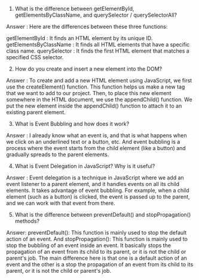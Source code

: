 <!-- question 01 -->
1. What is the difference between getElementById, getElementsByClassName, and querySelector / querySelectorAll?

Answer : 
Here are the differences between these three functions:

getElementById : It finds an HTML element by its unique ID.
getElementsByClassName : It finds all HTML elements that have a specific class name.
querySelector : It finds the first HTML element that matches a specified CSS selector.



<!-- question 02 -->

2. How do you create and insert a new element into the DOM?

Answer : 
To create and add a new HTML element using JavaScript, we first use the createElement() function. This function helps us make a new tag that we want to add to our project. Then, to place this new element somewhere in the HTML document, we use the appendChild() function. We put the new element inside the appendChild() function to attach it to an existing parent element.


<!-- question 03 -->

3. What is Event Bubbling and how does it work?

Answer : 
I already know what an event is, and that is what happens when we click on an underlined text or a button, etc. And event bubbling is a process where the event starts from the child element (like a button) and gradually spreads to the parent elements.


<!-- question 04 -->
4. What is Event Delegation in JavaScript? Why is it useful?

Answer : 
Event delegation is a technique in JavaScript where we add an event listener to a parent element, and it handles events on all its child elements. It takes advantage of event bubbling. For example, when a child element (such as a button) is clicked, the event is passed up to the parent, and we can work with that event from there.


<!-- question 05 -->
5. What is the difference between preventDefault() and stopPropagation() methods?

Answer:
preventDefault(): This function is mainly used to stop the default action of an event. And stopPropagation(): This function is mainly used to stop the bubbling of an event inside an event. It basically stops the propagation of an event from its child to its parent, or it is not the child or parent's job. The main difference here is that one is a default action of an event and the other is a stop the propagation of an event from its child to its parent, or it is not the child or parent's job.